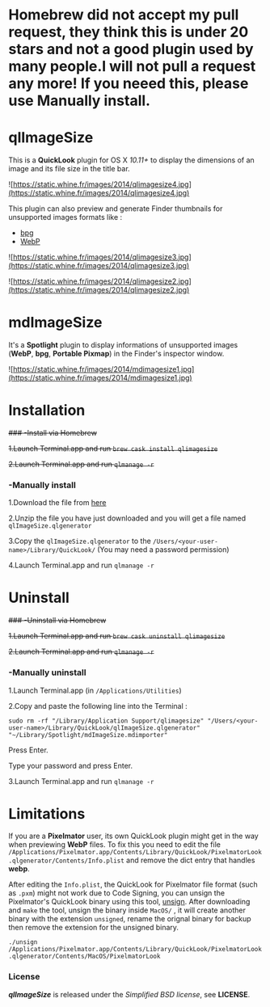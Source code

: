 # Homebrew did not accept my pull request, they think this is under 20 stars and not a good plugin used by many people.I will not pull a request any more! If you neeed this, please use Manually install.


# qlImageSize

This is a **QuickLook** plugin for OS X *10.11+* to display the dimensions of an image and its file size in the title bar.

![https://static.whine.fr/images/2014/qlimagesize4.jpg](https://static.whine.fr/images/2014/qlimagesize4.jpg)

This plugin can also preview and generate Finder thumbnails for unsupported images formats like :

- [bpg](http://bellard.org/bpg/ "bpg")
- [WebP](https://developers.google.com/speed/webp/ "WebP")

![https://static.whine.fr/images/2014/qlimagesize3.jpg](https://static.whine.fr/images/2014/qlimagesize3.jpg)

![https://static.whine.fr/images/2014/qlimagesize2.jpg](https://static.whine.fr/images/2014/qlimagesize2.jpg)


# mdImageSize

It's a **Spotlight** plugin to display informations of unsupported images (**WebP**, **bpg**, **Portable Pixmap**) in the Finder's inspector window.

![https://static.whine.fr/images/2014/mdimagesize1.jpg](https://static.whine.fr/images/2014/mdimagesize1.jpg)


# Installation

~~### -Install via Homebrew~~

 ~~1.Launch Terminal.app and run `brew cask install qlimagesize`~~
 
 ~~2.Launch Terminal.app and run `qlmanage -r`~~ 

### -Manually install 

 1.Download the file from [here](https://github.com/L1cardo/qlImageSize/releases)

 2.Unzip the file you have just downloaded and you will get a file named `qlImageSize.qlgenerator`

 3.Copy the `qlImageSize.qlgenerator` to the `/Users/⁨<your-user-name>⁨/Library/QuickLook⁩/` (You may need a password permission)

 4.Launch Terminal.app and run `qlmanage -r`


# Uninstall

~~### -Uninstall via Homebrew~~
 
 ~~1.Launch Terminal.app and run `brew cask uninstall qlimagesize`~~
 
 ~~2.Launch Terminal.app and run `qlmanage -r`~~
 
### -Manually uninstall

 1.Launch Terminal.app (in `/Applications/Utilities`)
     
 2.Copy and paste the following line into the Terminal :

 `sudo rm -rf "/Library/Application Support/qlimagesize" "/Users/⁨<your-user-name>/⁨Library/QuickLook⁩/qlImageSize.qlgenerator" "~/Library/Spotlight/mdImageSize.mdimporter"`
 
 Press Enter.
 
 Type your password and press Enter.
 
 3.Launch Terminal.app and run `qlmanage -r`


# Limitations

If you are a **Pixelmator** user, its own QuickLook plugin might get in the way when previewing **WebP** files. To fix this you need to edit the file `/Applications/Pixelmator.app/Contents/Library/QuickLook/PixelmatorLook.qlgenerator/Contents/Info.plist` and remove the dict entry that handles **webp**.

After editing the `Info.plist`, the QuickLook for Pixelmator file format (such as `.pxm`) might not work due to Code Signing, you can unsign the Pixelmator's QuickLook binary using this tool, [unsign](https://github.com/steakknife/unsign). After downloading and `make` the tool, unsign the binary inside `MacOS/` , it will create another binary with the extension `unsigned`, rename the orignal binary for backup then remove the extension for the unsigned binary.

`./unsign /Applications/Pixelmator.app/Contents/Library/QuickLook/PixelmatorLook.qlgenerator/Contents/MacOS/PixelmatorLook`

### License

***qlImageSize*** is released under the *Simplified BSD license*, see **LICENSE**.
